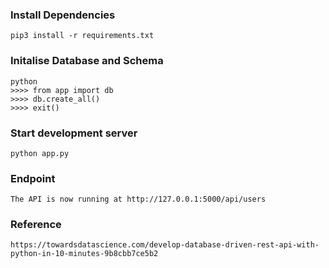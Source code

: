 ### Install Dependencies

```
pip3 install -r requirements.txt
```

### Initalise Database and Schema

```
python
>>>> from app import db
>>>> db.create_all()
>>>> exit()
```

### Start development server

```
python app.py
```

### Endpoint

```
The API is now running at http://127.0.0.1:5000/api/users
```

### Reference

```
https://towardsdatascience.com/develop-database-driven-rest-api-with-python-in-10-minutes-9b8cbb7ce5b2
```
